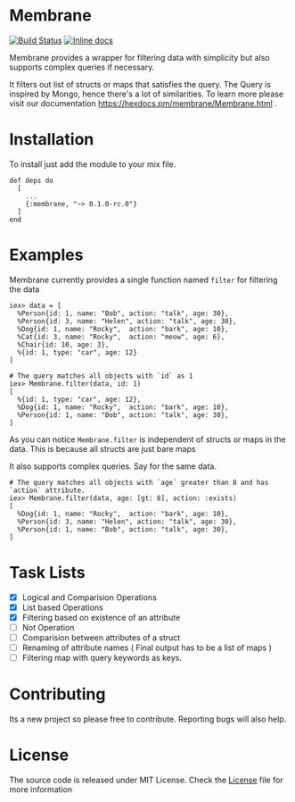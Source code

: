 # Membrane
[![Build Status](https://travis-ci.org/RohanPoojary/membrane.svg?branch=master)](https://travis-ci.org/RohanPoojary/membrane)
[![Inline docs](http://inch-ci.org/github/RohanPoojary/membrane.svg)](http://inch-ci.org/github/RohanPoojary/membrane)

Membrane provides a wrapper for filtering data with simplicity but also supports
complex queries if necessary.

It filters out list of structs or maps that satisfies the query. The Query is inspired by
Mongo, hence there's a lot of similarities. To learn more please visit our documentation https://hexdocs.pm/membrane/Membrane.html .

# Installation
To install just add the module to your mix file.

    def deps do
      [
        ...
        {:membrane, "~> 0.1.0-rc.0"}
      ]
    end

# Examples
Membrane currently provides a single function named `filter` for filtering the data

    iex> data = [
      %Person{id: 1, name: "Bob", action: "talk", age: 30},
      %Person{id: 3, name: "Helen", action: "talk", age: 30},
      %Dog{id: 1, name: "Rocky",  action: "bark", age: 10},
      %Cat{id: 3, name: "Rocky",  action: "meow", age: 6},
      %Chair{id: 10, age: 3},
      %{id: 1, type: "car", age: 12}
    ]
    
    # The query matches all objects with `id` as 1
    iex> Membrane.filter(data, id: 1)
    [
      %{id: 1, type: "car", age: 12},
      %Dog{id: 1, name: "Rocky",  action: "bark", age: 10},
      %Person{id: 1, name: "Bob", action: "talk", age: 30},
    ]

As you can notice `Membrane.filter` is independent of structs or maps in the data. This is because all structs are just bare maps

It also supports complex queries. Say for the same data.

    # The query matches all objects with `age` greater than 8 and has `action` attribute.
    iex> Membrane.filter(data, age: [gt: 8], action: :exists)
    [
      %Dog{id: 1, name: "Rocky",  action: "bark", age: 10},
      %Person{id: 3, name: "Helen", action: "talk", age: 30},
      %Person{id: 1, name: "Bob", action: "talk", age: 30},
    ]


# Task Lists
  - [x] Logical and Comparision Operations
  - [x] List based Operations
  - [x] Filtering based on existence of an attribute
  - [ ] Not Operation
  - [ ] Comparision between attributes of a struct
  - [ ] Renaming of attribute names ( Final output has to be a list of maps )
  - [ ] Filtering map with query keywords as keys.

# Contributing
Its a new project so please free to contribute. Reporting bugs will also help.

# License
The source code is released under MIT License. Check the [License](https://github.com/RohanPoojary/membrane/blob/master/LICENSE) file for more information
